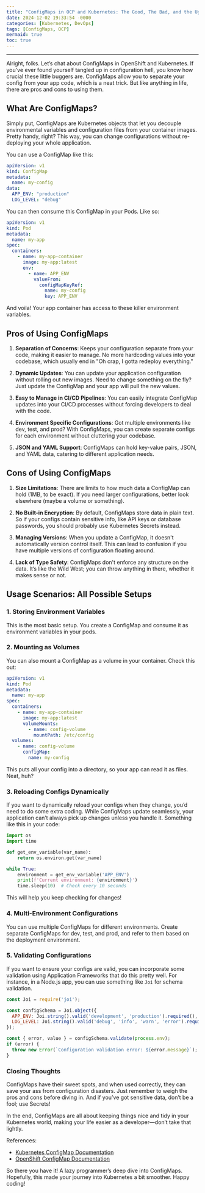 ```yaml
---
title: "ConfigMaps in OCP and Kubernetes: The Good, The Bad, and the Ugly"
date: 2024-12-02 19:33:54 -0000
categories: [Kubernetes, DevOps]
tags: [ConfigMaps, OCP]
mermaid: true
toc: true
---
```


---

Alright, folks. Let’s chat about ConfigMaps in OpenShift and Kubernetes. If you’ve ever found yourself tangled up in configuration hell, you know how crucial these little buggers are. ConfigMaps allow you to separate your config from your app code, which is a neat trick. But like anything in life, there are pros and cons to using them.

## What Are ConfigMaps?

Simply put, ConfigMaps are Kubernetes objects that let you decouple environmental variables and configuration files from your container images. Pretty handy, right? This way, you can change configurations without re-deploying your whole application. 

You can use a ConfigMap like this:

```yaml
apiVersion: v1
kind: ConfigMap
metadata:
  name: my-config
data:
  APP_ENV: "production"
  LOG_LEVEL: "debug"
```

You can then consume this ConfigMap in your Pods. Like so:

```yaml
apiVersion: v1
kind: Pod
metadata:
  name: my-app
spec:
  containers:
    - name: my-app-container
      image: my-app:latest
      env:
        - name: APP_ENV
          valueFrom:
            configMapKeyRef:
              name: my-config
              key: APP_ENV
```

And voila! Your app container has access to these killer environment variables.

## Pros of Using ConfigMaps

1. **Separation of Concerns**: Keeps your configuration separate from your code, making it easier to manage. No more hardcoding values into your codebase, which usually end in "Oh crap, I gotta redeploy everything."

2. **Dynamic Updates**: You can update your application configuration without rolling out new images. Need to change something on the fly? Just update the ConfigMap and your app will pull the new values.

3. **Easy to Manage in CI/CD Pipelines**: You can easily integrate ConfigMap updates into your CI/CD processes without forcing developers to deal with the code.

4. **Environment Specific Configurations**: Got multiple environments like dev, test, and prod? With ConfigMaps, you can create separate configs for each environment without cluttering your codebase.

5. **JSON and YAML Support**: ConfigMaps can hold key-value pairs, JSON, and YAML data, catering to different application needs.

## Cons of Using ConfigMaps

1. **Size Limitations**: There are limits to how much data a ConfigMap can hold (1MB, to be exact). If you need larger configurations, better look elsewhere (maybe a volume or something).

2. **No Built-in Encryption**: By default, ConfigMaps store data in plain text. So if your configs contain sensitive info, like API keys or database passwords, you should probably use Kubernetes Secrets instead.

3. **Managing Versions**: When you update a ConfigMap, it doesn't automatically version control itself. This can lead to confusion if you have multiple versions of configuration floating around.

4. **Lack of Type Safety**: ConfigMaps don't enforce any structure on the data. It’s like the Wild West; you can throw anything in there, whether it makes sense or not.

## Usage Scenarios: All Possible Setups

### 1. Storing Environment Variables

This is the most basic setup. You create a ConfigMap and consume it as environment variables in your pods. 

### 2. Mounting as Volumes

You can also mount a ConfigMap as a volume in your container. Check this out:

```yaml
apiVersion: v1
kind: Pod
metadata:
  name: my-app
spec:
  containers:
    - name: my-app-container
      image: my-app:latest
      volumeMounts:
        - name: config-volume
          mountPath: /etc/config
  volumes:
    - name: config-volume
      configMap:
        name: my-config
```

This puts all your config into a directory, so your app can read it as files. Neat, huh?

### 3. Reloading Configs Dynamically

If you want to dynamically reload your configs when they change, you’d need to do some extra coding. While ConfigMaps update seamlessly, your application can’t always pick up changes unless you handle it. Something like this in your code:

```python
import os
import time

def get_env_variable(var_name):
    return os.environ.get(var_name)

while True:
    environment = get_env_variable('APP_ENV')
    print(f'Current environment: {environment}')
    time.sleep(10)  # Check every 10 seconds
```

This will help you keep checking for changes!

### 4. Multi-Environment Configurations

You can use multiple ConfigMaps for different environments. Create separate ConfigMaps for dev, test, and prod, and refer to them based on the deployment environment.

### 5. Validating Configurations

If you want to ensure your configs are valid, you can incorporate some validation using Application Frameworks that do this pretty well. For instance, in a Node.js app, you can use something like `Joi` for schema validation.

```javascript
const Joi = require('joi');

const configSchema = Joi.object({
  APP_ENV: Joi.string().valid('development', 'production').required(),
  LOG_LEVEL: Joi.string().valid('debug', 'info', 'warn', 'error').required(),
});

const { error, value } = configSchema.validate(process.env);
if (error) {
  throw new Error(`Configuration validation error: ${error.message}`);
}
```

### Closing Thoughts

ConfigMaps have their sweet spots, and when used correctly, they can save your ass from configuration disasters. Just remember to weigh the pros and cons before diving in. And if you’ve got sensitive data, don’t be a fool; use Secrets!

In the end, ConfigMaps are all about keeping things nice and tidy in your Kubernetes world, making your life easier as a developer—don’t take that lightly.

References:
- [Kubernetes ConfigMap Documentation](https://kubernetes.io/docs/concepts/configuration/configmap/)
- [OpenShift ConfigMap Documentation](https://docs.openshift.com/container-platform/latest/nodes/working-with-nodes/configuring-nodes.html#configmap)

So there you have it! A lazy programmer’s deep dive into ConfigMaps. Hopefully, this made your journey into Kubernetes a bit smoother. Happy coding!
